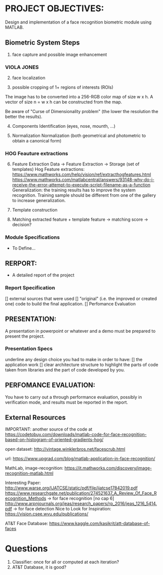 # PROJECT OBJECTIVES:
Design and implementation of a face recognition biometric module using MATLAB.

## Biometric System Steps

1. face capture and possible image enhancement


### VIOLA JONES
2. face localization

3. possible cropping of 1+ regions of interests (ROIs)

The image has to be converted into a 256-RGB color map of size w x h.
A vector of size n = w x h can be constructed from the map.

Be aware of "Curse of Dimensionality problem" (the lower the resolution the 
better the results).

4. Components Identification (eyes, nose, mounth, ...)

5. Normalization
Normalization (both geometrical and photometric to obtain a canonical form)

### HOG Feauture extractions
6. Feature Extraction
Data -> Feature Extraction -> Storage (set of templates)
Hog Feature extractions: https://www.mathworks.com/help/vision/ref/extracthogfeatures.html
			 https://www.mathworks.com/matlabcentral/answers/93148-why-do-i-receive-the-error-attempt-to-execute-script-filename-as-a-function
Generalization: the training results has to improve the system recognition.
Training sample should be different from one of the gallery to increase generalization.

7. Template construction

8. Matching
extracted feature + template feature -> matching score -> decision?


### Module Specifications
- To Define...


## RERPORT:
- A detailed report of the project

### Report Specification
[] external sources that were used
[] "original" (i.e. the improved or created one) code to build the final application. 
[] Perfomance Evaluation

## PRESENTATION:
A presentation in powerpoint or whatever and a demo must be prepared to present the
project.

### Presentation Specs
underline any design choice you had to make in order to have:
[] the application work
[] clear architecture structure to highlight the parts of code taken from libraries
and the part of code developed by you.

## PERFOMANCE EVALUATION:
You have to carry out a through performance evaluation, possibly in
verification mode, and results must be reported in the report.


## External Resources
IMPORTANT: another source of the code at  https://codetobuy.com/downloads/matlab-code-for-face-recognition-based-on-histogram-of-oriented-gradients-hog/

open dataset: http://vintage.winklerbros.net/facescrub.html

url: https://www.upgrad.com/blog/matlab-application-in-face-recognition/

MathLab, image-recognition: https://it.mathworks.com/discovery/image-recognition-matlab.html

Interesting Paper: http://www.warse.org/IJATCSE/static/pdf/file/ijatcse17842019.pdf
                   https://www.researchgate.net/publication/274521637_A_Review_Of_Face_Recognition_Methods -> for face recognition [no cap 6]
                   http://www.arpnjournals.org/jeas/research_papers/rp_2016/jeas_1216_5414.pdf -> for face detection
Nice to Look for Inspiration: https://vision.csee.wvu.edu/publications/

AT&T Face Database: https://www.kaggle.com/kasikrit/att-database-of-faces

# Questions
1. Classifier: once for all or computed at each iteration?
2. AT&T Database, it is good?
